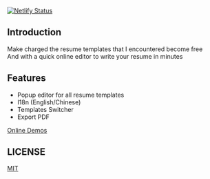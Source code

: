 [![Netlify Status](https://api.netlify.com/api/v1/badges/9f544555-4799-4fa6-bc75-c45d6422edc2/deploy-status)](https://app.netlify.com/sites/resume-helper/deploys)

## Introduction

Make charged the resume templates that I encountered become free  
And with a quick online editor to write your resume in minutes  

## Features

- Popup editor for all resume templates
- I18n (English/Chinese)
- Templates Switcher
- Export PDF

[Online Demos](https://resume-helper.netlify.app/)


## LICENSE

[MIT](./LICENSE)
